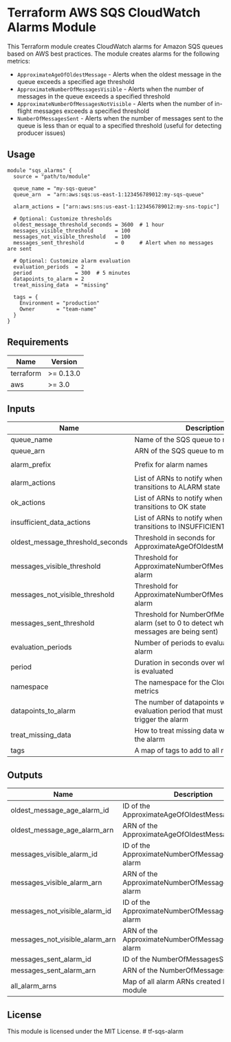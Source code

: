 # Terraform AWS SQS CloudWatch Alarms Module

This Terraform module creates CloudWatch alarms for Amazon SQS queues based on AWS best practices. The module creates alarms for the following metrics:

- `ApproximateAgeOfOldestMessage` - Alerts when the oldest message in the queue exceeds a specified age threshold
- `ApproximateNumberOfMessagesVisible` - Alerts when the number of messages in the queue exceeds a specified threshold
- `ApproximateNumberOfMessagesNotVisible` - Alerts when the number of in-flight messages exceeds a specified threshold
- `NumberOfMessagesSent` - Alerts when the number of messages sent to the queue is less than or equal to a specified threshold (useful for detecting producer issues)

## Usage

```hcl
module "sqs_alarms" {
  source = "path/to/module"

  queue_name = "my-sqs-queue"
  queue_arn  = "arn:aws:sqs:us-east-1:123456789012:my-sqs-queue"
  
  alarm_actions = ["arn:aws:sns:us-east-1:123456789012:my-sns-topic"]
  
  # Optional: Customize thresholds
  oldest_message_threshold_seconds = 3600  # 1 hour
  messages_visible_threshold       = 100
  messages_not_visible_threshold   = 100
  messages_sent_threshold          = 0     # Alert when no messages are sent
  
  # Optional: Customize alarm evaluation
  evaluation_periods  = 2
  period              = 300  # 5 minutes
  datapoints_to_alarm = 2
  treat_missing_data  = "missing"
  
  tags = {
    Environment = "production"
    Owner       = "team-name"
  }
}
```

## Requirements

| Name | Version |
|------|---------|
| terraform | >= 0.13.0 |
| aws | >= 3.0 |

## Inputs

| Name | Description | Type | Default | Required |
|------|-------------|------|---------|----------|
| queue_name | Name of the SQS queue to monitor | `string` | n/a | yes |
| queue_arn | ARN of the SQS queue to monitor | `string` | n/a | yes |
| alarm_prefix | Prefix for alarm names | `string` | `"SQS-Alarm"` | no |
| alarm_actions | List of ARNs to notify when alarm transitions to ALARM state | `list(string)` | `[]` | no |
| ok_actions | List of ARNs to notify when alarm transitions to OK state | `list(string)` | `[]` | no |
| insufficient_data_actions | List of ARNs to notify when alarm transitions to INSUFFICIENT_DATA state | `list(string)` | `[]` | no |
| oldest_message_threshold_seconds | Threshold in seconds for ApproximateAgeOfOldestMessage alarm | `number` | `3600` | no |
| messages_visible_threshold | Threshold for ApproximateNumberOfMessagesVisible alarm | `number` | `100` | no |
| messages_not_visible_threshold | Threshold for ApproximateNumberOfMessagesNotVisible alarm | `number` | `100` | no |
| messages_sent_threshold | Threshold for NumberOfMessagesSent alarm (set to 0 to detect when no messages are being sent) | `number` | `0` | no |
| evaluation_periods | Number of periods to evaluate for the alarm | `number` | `2` | no |
| period | Duration in seconds over which the metric is evaluated | `number` | `300` | no |
| namespace | The namespace for the CloudWatch metrics | `string` | `"AWS/SQS"` | no |
| datapoints_to_alarm | The number of datapoints within the evaluation period that must be breaching to trigger the alarm | `number` | `2` | no |
| treat_missing_data | How to treat missing data when evaluating the alarm | `string` | `"missing"` | no |
| tags | A map of tags to add to all resources | `map(string)` | `{}` | no |

## Outputs

| Name | Description |
|------|-------------|
| oldest_message_age_alarm_id | ID of the ApproximateAgeOfOldestMessage alarm |
| oldest_message_age_alarm_arn | ARN of the ApproximateAgeOfOldestMessage alarm |
| messages_visible_alarm_id | ID of the ApproximateNumberOfMessagesVisible alarm |
| messages_visible_alarm_arn | ARN of the ApproximateNumberOfMessagesVisible alarm |
| messages_not_visible_alarm_id | ID of the ApproximateNumberOfMessagesNotVisible alarm |
| messages_not_visible_alarm_arn | ARN of the ApproximateNumberOfMessagesNotVisible alarm |
| messages_sent_alarm_id | ID of the NumberOfMessagesSent alarm |
| messages_sent_alarm_arn | ARN of the NumberOfMessagesSent alarm |
| all_alarm_arns | Map of all alarm ARNs created by this module |

## License

This module is licensed under the MIT License. # tf-sqs-alarm
